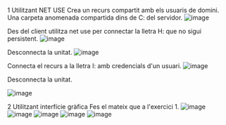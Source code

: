 1 Utilitzant NET USE
Crea un recurs compartit amb els usuaris de domini. Una carpeta anomenada compartida dins de C: del servidor.
![image](https://github.com/user-attachments/assets/d4797e98-7bec-4579-8756-9ad71a0a4006)

Des del client utilitza net use per connectar la lletra H: que no sigui persistent.
![image](https://github.com/user-attachments/assets/cfe6b08c-cb49-44a1-b0f3-41ef36ad7e04)

Desconnecta la unitat.
![image](https://github.com/user-attachments/assets/a80d5a4c-dc21-4d6d-8837-ad3974989cd9)

Connecta el recurs a la lletra I: amb credencials d'un usuari.
![image](https://github.com/user-attachments/assets/7847ef6a-1e22-4a4f-9803-ca96f86020bc)

Desconnecta la unitat.

![image](https://github.com/user-attachments/assets/46737402-3a21-4198-b0eb-a6c7a6c7fbfc)

2 Utilitzant interfície gràfica
Fes el mateix que a l'exercici 1.
![image](https://github.com/user-attachments/assets/8ca801d3-bd6c-4cb3-8a3b-fb5aa4a8433e)
![image](https://github.com/user-attachments/assets/beb980aa-e059-4904-a530-1f8abeee0ef0)
![image](https://github.com/user-attachments/assets/2583dac3-1eed-4aaf-9e64-4e789e51fb79)
![image](https://github.com/user-attachments/assets/8677f28d-2489-499e-8f27-5d8bef59df1d)
![image](https://github.com/user-attachments/assets/c61617da-e0fe-4a8a-af5f-5d0f74358f2c)
